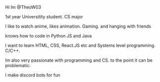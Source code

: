 Hi Im @TheoW03 

1st year Universitity student. CS major 

I like to watch anime, likes animation. Gaming. and hanging with friends

knows how to code in Python JS and Java 

I want to learn HTML, CSS, React.JS etc and Systems level programming. C/C++. 

Im also very passionate with programming and CS. to the point it can be problematic.

I make discord bots for fun
